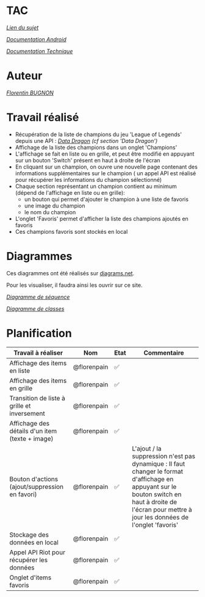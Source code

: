# TAC

*[Lien du sujet](https://github.com/Florenpain/TAC/blob/main/CahierDesCharges.pdf)*

*[Documentation Android](https://developer.android.com/guide/index.html)*

*[Documentation Technique](https://github.com/Florenpain/TAC/blob/main/documentationTechnique.pdf)*

# Auteur 

*[Florentin BUGNON](https://github.com/Florenpain)*

# Travail réalisé 

- Récupération de la liste de champions du jeu 'League of Legends' depuis une API : *[Data Dragon](https://developer.riotgames.com/docs/lol) (cf section 'Data Dragon')*
- Affichage de la liste des champions dans un onglet 'Champions'
- L'affichage se fait en liste ou en grille, et peut être modifié en appuyant sur un bouton 'Switch' présent en haut à droite de l'écran
- En cliquant sur un champion, on ouvre une nouvelle page contenant des informations supplémentaires sur le champion ( un appel API est réalisé pour récupérer les informations du champion sélectionné)
- Chaque section représentant un champion contient au minimum (dépend de l'affichage en liste ou en grille):
  - un bouton qui permet d'ajouter le champion à une liste de favoris
  - une image du champion
  - le nom du champion
- L'onglet 'Favoris' permet d'afficher la liste des champions ajoutés en favoris
- Ces champions favoris sont stockés en local

# Diagrammes

Ces diagrammes ont été réalisés sur [diagrams.net](https://www.diagrams.net/).

Pour les visualiser, il faudra ainsi les ouvrir sur ce site.

*[Diagramme de séquence](https://github.com/Florenpain/TAC/blob/main/DiagrammeS%C3%A9quence.drawio)*

*[Diagramme de classes](https://github.com/Florenpain/TAC/blob/main/DiagrammeClasses.drawio)*

# Planification 

| Travail à réaliser                              | Nom         | Etat               | Commentaire                                                                                                                                                                                              |
|-------------------------------------------------|-------------|--------------------|----------------------------------------------------------------------------------------------------------------------------------------------------------------------------------------------------------|
| Affichage des items en liste                    | @florenpain | :white_check_mark: |                                                                                                                                                                                                          |
| Affichage des items en grille                   | @florenpain | :white_check_mark: |                                                                                                                                                                                                          |
| Transition de liste à grille et inversement     | @florenpain | :white_check_mark: |                                                                                                                                                                                                          |
| Affichage des détails d'un item (texte + image) | @florenpain | :white_check_mark: |                                                                                                                                                                                                          |
| Bouton d'actions (ajout/suppression en favori)  | @florenpain | :white_check_mark: | L'ajout / la suppression n'est pas dynamique : Il faut changer le format d'affichage en appuyant sur le bouton switch en haut à droite de l'écran pour mettre à jour les données de l'onglet 'favoris'   |
| Stockage des données en local                   | @florenpain | :white_check_mark: |                                                                                                                                                                                                          |
| Appel API Riot pour récupérer les données       | @florenpain | :white_check_mark: |                                                                                                                                                                                                          |
| Onglet d'items favoris                          | @florenpain | :white_check_mark: |                                                                                                                                                                                                          |


